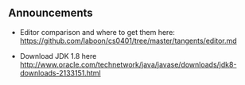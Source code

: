 ## Announcements

* Editor comparison and where to get them here: https://github.com/laboon/cs0401/tree/master/tangents/editor.md

* Download JDK 1.8 here http://www.oracle.com/technetwork/java/javase/downloads/jdk8-downloads-2133151.html 